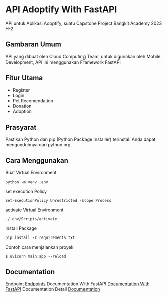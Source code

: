 
# API Adoptify With FastAPI

API untuk Aplikasi Adoptify, suatu Capstone Project Bangkit Academy 2023 H-2


## Gambaran Umum

API yang dibuat oleh Cloud Computing Team, untuk digunakan oleh Mobile Development, API ini menggunakan Framework FastAPI

## Fitur Utama

- Register
- Login
- Pet Recomendation
- Donation
- Adoption

## Prasyarat

Pastikan Python dan pip (Python Package Installer) terinstal. Anda dapat mengunduhnya dari python.org.

## Cara Menggunakan

Buat Virtual Environment
```
python -m venv .env
```
set execution Policy
```
Set-ExecutionPolicy Unrestricted -Scope Process
```
activate Virtual Environment
```
./.env/Scripts/activate
```
Install Package
```
pip install -r requirements.txt
```
Contoh cara menjalankan proyek
```
$ uvicorn main:app --reload
```
## Documentation
Endpoint
[Endpoints](https://adoptify-api-udr4vne6za-et.a.run.app/)
Documentation With FastAPI
[Documentation With FastAPI](https://adoptify-api-udr4vne6za-et.a.run.app/docs)
Documentation Detail
[Documentation](https://attractive-blackbird-566.notion.site/Adoptify-f5aab60e3bc541e78580cc8edee41d2b?pvs=4)
